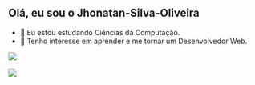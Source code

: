 ## Olá, eu sou o Jhonatan-Silva-Oliveira

- 🌱 Eu estou estudando Ciências da Computação.
- 👀 Tenho interesse em aprender e me tornar um Desenvolvedor Web.


<div>
  <a href="https://github.com/Jhonatan-Silva-Oliveira">
  <img align="center" src="https://github-readme-stats.vercel.app/api?username=Jhonatan-Silva-Oliveira&show_icons=true&theme=cobalt&include_all_commits=true&count_private=true">
  </a>
  <br><br>
  <a href="https://github.com/Jhonatan-Silva-Oliveira">
  <img align="center" src="https://github-readme-stats.vercel.app/api/top-langs/?username=Jhonatan-Silva-Oliveira&show_icons=true&theme=cobalt&layout=compact">
  </a>

</div>
